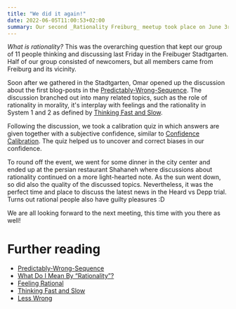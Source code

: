```yaml
---
title: "We did it again!"
date: 2022-06-05T11:00:53+02:00
summary: Our second _Rationality Freiburg_ meetup took place on June 3rd and shun a lot of light on the topic of rationality despite the gloomy weather forecast.
---
```


_What is rationality?_ This was the overarching question that kept our group of 11 people thinking and discussing last Friday in the Freibuger Stadtgarten. 
Half of our group consisted of newcomers, but all members came from Freiburg and its vicinity.

Soon after we gathered in the Stadtgarten, Omar opened up the discussion about the first blog-posts in the [Predictably-Wrong-Sequence](https://www.readthesequences.com/Predictably-Wrong-Sequence). 
The discussion branched out into many related topics, such as the role of rationality in morality, it's interplay with feelings and the rationality in System 1 and 2 as defined by [Thinking Fast and Slow](https://www.goodreads.com/book/show/11468377-thinking-fast-and-slow).

Following the discussion, we took a calibration quiz in which answers are given together with a subjective confidence, similar to [Confidence Calibration](http://confidence.success-equation.com/). 
The quiz helped us to uncover and correct biases in our confidence.

To round off the event, we went for some dinner in the city center and ended up at the persian restaurant Shahaneh where discussions about rationality continued on a more
light-hearted note. As the sun went down, so did also the quality of the discussed topics. Nevertheless, it was the perfect time and place to discuss the latest
news in the Heard vs Depp trial. Turns out rational people also have guilty pleasures :D

We are all looking forward to the next meeting, this time with you there as well!

# Further reading

* [Predictably-Wrong-Sequence](https://www.readthesequences.com/Predictably-Wrong-Sequence)
* [What Do I Mean By “Rationality”?](https://www.readthesequences.com/What-Do-I-Mean-By-Rationality)
* [Feeling Rational](https://www.readthesequences.com/Feeling-Rational)
* [Thinking Fast and Slow](https://www.goodreads.com/book/show/11468377-thinking-fast-and-slow)
* [Less Wrong](https://www.lesswrong.com/)
